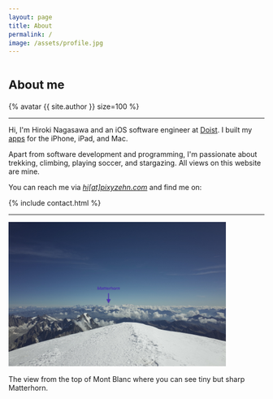 ```yaml
---
layout: page
title: About
permalink: /
image: /assets/profile.jpg
---
```


<h1><small>About me</small></h1>

{% avatar {{ site.author }} size=100 %}

---

Hi, I'm Hiroki Nagasawa and an iOS software engineer at [Doist](https://doist.com). I built my [apps](/apps) for the iPhone, iPad, and Mac.

Apart from software development and programming, I'm passionate about trekking, climbing, playing soccer, and stargazing.
All views on this website are mine.

You can reach me via <a href="{{ site.links.email }}"><em>hi[at]pixyzehn.com</em></a> and find me on:

{% include contact.html %}

---

<img src="../assets/mont-blanc.jpg" class="d-block mx-auto rounded" width="85%">

The view from the top of Mont Blanc where you can see tiny but sharp Matterhorn.

